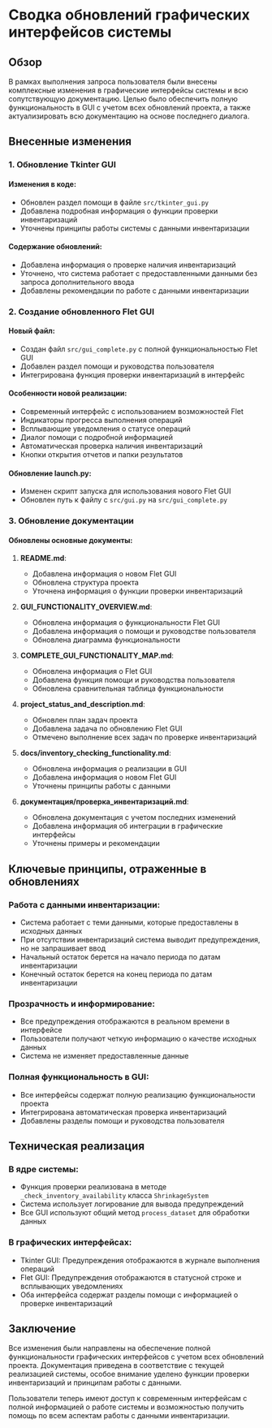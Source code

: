 # Сводка обновлений графических интерфейсов системы

## Обзор

В рамках выполнения запроса пользователя были внесены комплексные изменения в графические интерфейсы системы и всю сопутствующую документацию. Целью было обеспечить полную функциональность в GUI с учетом всех обновлений проекта, а также актуализировать всю документацию на основе последнего диалога.

## Внесенные изменения

### 1. Обновление Tkinter GUI

#### Изменения в коде:
- Обновлен раздел помощи в файле `src/tkinter_gui.py`
- Добавлена подробная информация о функции проверки инвентаризаций
- Уточнены принципы работы системы с данными инвентаризации

#### Содержание обновлений:
- Добавлена информация о проверке наличия инвентаризаций
- Уточнено, что система работает с предоставленными данными без запроса дополнительного ввода
- Добавлены рекомендации по работе с данными инвентаризации

### 2. Создание обновленного Flet GUI

#### Новый файл:
- Создан файл `src/gui_complete.py` с полной функциональностью Flet GUI
- Добавлен раздел помощи и руководства пользователя
- Интегрирована функция проверки инвентаризаций в интерфейс

#### Особенности новой реализации:
- Современный интерфейс с использованием возможностей Flet
- Индикаторы прогресса выполнения операций
- Всплывающие уведомления о статусе операций
- Диалог помощи с подробной информацией
- Автоматическая проверка наличия инвентаризаций
- Кнопки открытия отчетов и папки результатов

#### Обновление launch.py:
- Изменен скрипт запуска для использования нового Flet GUI
- Обновлен путь к файлу с `src/gui.py` на `src/gui_complete.py`

### 3. Обновление документации

#### Обновлены основные документы:
1. **README.md**:
   - Добавлена информация о новом Flet GUI
   - Обновлена структура проекта
   - Уточнена информация о функции проверки инвентаризаций

2. **GUI_FUNCTIONALITY_OVERVIEW.md**:
   - Обновлена информация о функциональности Flet GUI
   - Добавлена информация о помощи и руководстве пользователя
   - Обновлена диаграмма функциональности

3. **COMPLETE_GUI_FUNCTIONALITY_MAP.md**:
   - Обновлена информация о Flet GUI
   - Добавлена функция помощи и руководства пользователя
   - Обновлена сравнительная таблица функциональности

4. **project_status_and_description.md**:
   - Обновлен план задач проекта
   - Добавлена задача по обновлению Flet GUI
   - Отмечено выполнение всех задач по проверке инвентаризаций

5. **docs/inventory_checking_functionality.md**:
   - Обновлена информация о реализации в GUI
   - Добавлена информация о новом Flet GUI
   - Уточнены принципы работы с данными

6. **документация/проверка_инвентаризаций.md**:
   - Обновлена документация с учетом последних изменений
   - Добавлена информация об интеграции в графические интерфейсы
   - Уточнены примеры и рекомендации

## Ключевые принципы, отраженные в обновлениях

### Работа с данными инвентаризации:
- Система работает с теми данными, которые предоставлены в исходных данных
- При отсутствии инвентаризаций система выводит предупреждения, но не запрашивает ввод
- Начальный остаток берется на начало периода по датам инвентаризации
- Конечный остаток берется на конец периода по датам инвентаризации

### Прозрачность и информирование:
- Все предупреждения отображаются в реальном времени в интерфейсе
- Пользователи получают четкую информацию о качестве исходных данных
- Система не изменяет предоставленные данные

### Полная функциональность в GUI:
- Все интерфейсы содержат полную реализацию функциональности проекта
- Интегрирована автоматическая проверка инвентаризаций
- Добавлены разделы помощи и руководства пользователя

## Техническая реализация

### В ядре системы:
- Функция проверки реализована в методе `_check_inventory_availability` класса `ShrinkageSystem`
- Система использует логирование для вывода предупреждений
- Все GUI используют общий метод `process_dataset` для обработки данных

### В графических интерфейсах:
- Tkinter GUI: Предупреждения отображаются в журнале выполнения операций
- Flet GUI: Предупреждения отображаются в статусной строке и всплывающих уведомлениях
- Оба интерфейса содержат разделы помощи с информацией о проверке инвентаризаций

## Заключение

Все изменения были направлены на обеспечение полной функциональности графических интерфейсов с учетом всех обновлений проекта. Документация приведена в соответствие с текущей реализацией системы, особое внимание уделено функции проверки инвентаризаций и принципам работы с данными.

Пользователи теперь имеют доступ к современным интерфейсам с полной информацией о работе системы и возможностью получить помощь по всем аспектам работы с данными инвентаризации.